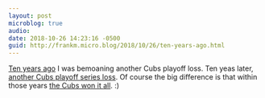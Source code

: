 ```yaml
---
layout: post
microblog: true
audio: 
date: 2018-10-26 14:23:16 -0500
guid: http://frankm.micro.blog/2018/10/26/ten-years-ago.html
---
```

[Ten years ago](https://fjmnotes.com/2008/10/05/say-it-aint-so/) I was bemoaning another Cubs playoff loss. Ten yeas later, [another Cubs playoff series loss](https://frankmcpherson.blog/2018/10/01/looking-back-it.html). Of course the big difference is that within those years [the Cubs won it all](http://writing.frankmcpherson.org/2016/11/03/thisIsTheYear.html). :)
